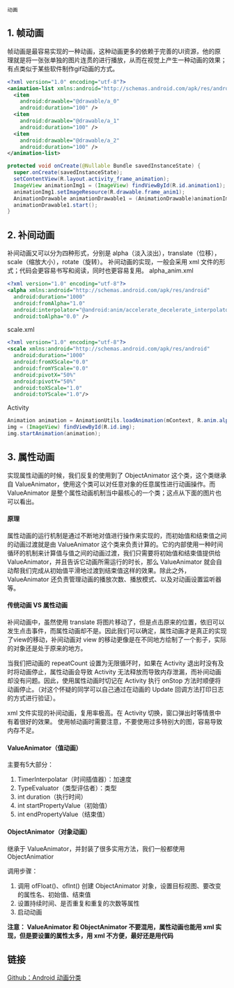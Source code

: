 `动画`

## 1. 帧动画

帧动画是最容易实现的一种动画，这种动画更多的依赖于完善的UI资源，他的原理就是将一张张单独的图片连贯的进行播放，从而在视觉上产生一种动画的效果；有点类似于某些软件制作gif动画的方式。
```xml
<?xml version="1.0" encoding="utf-8"?>
<animation-list xmlns:android="http://schemas.android.com/apk/res/android">
  <item
    android:drawable="@drawable/a_0"
    android:duration="100" />
  <item
    android:drawable="@drawable/a_1"
    android:duration="100" />
  <item
    android:drawable="@drawable/a_2"
    android:duration="100" />
</animation-list>

```
```java
protected void onCreate(@Nullable Bundle savedInstanceState) {
  super.onCreate(savedInstanceState);
  setContentView(R.layout.activity_frame_animation);
  ImageView animationImg1 = (ImageView) findViewById(R.id.animation1);
  animationImg1.setImageResource(R.drawable.frame_anim1);
  AnimationDrawable animationDrawable1 = (AnimationDrawable)animationImg1.getDrawable();
  animationDrawable1.start();
}

```
## 2. 补间动画
补间动画又可以分为四种形式，分别是 alpha（淡入淡出），translate（位移），scale（缩放大小），rotate（旋转）。 补间动画的实现，一般会采用 xml 文件的形式；代码会更容易书写和阅读，同时也更容易复用。
alpha_anim.xml

```xml
<?xml version="1.0" encoding="utf-8"?>
<alpha xmlns:android="http://schemas.android.com/apk/res/android"
  android:duration="1000"
  android:fromAlpha="1.0"
  android:interpolator="@android:anim/accelerate_decelerate_interpolator"
  android:toAlpha="0.0" />
```
scale.xml
```xml
<?xml version="1.0" encoding="utf-8"?>
<scale xmlns:android="http://schemas.android.com/apk/res/android"
  android:duration="1000"
  android:fromXScale="0.0"
  android:fromYScale="0.0"
  android:pivotX="50%"
  android:pivotY="50%"
  android:toXScale="1.0"
  android:toYScale="1.0"/>
```
Activity
```java
Animation animation = AnimationUtils.loadAnimation(mContext, R.anim.alpha_anim);
img = (ImageView) findViewById(R.id.img);
img.startAnimation(animation);
```

## 3. 属性动画
实现属性动画的时候，我们反复的使用到了 ObjectAnimator 这个类，这个类继承自 ValueAnimator，使用这个类可以对任意对象的任意属性进行动画操作。而 ValueAnimator 是整个属性动画机制当中最核心的一个类；这点从下面的图片也可以看出。

#### 原理
属性动画的运行机制是通过不断地对值进行操作来实现的，而初始值和结束值之间的动画过渡就是由 ValueAnimator 这个类来负责计算的。它的内部使用一种时间循环的机制来计算值与值之间的动画过渡，我们只需要将初始值和结束值提供给 ValueAnimator，并且告诉它动画所需运行的时长，那么 ValueAnimator 就会自动帮我们完成从初始值平滑地过渡到结束值这样的效果。除此之外，ValueAnimator 还负责管理动画的播放次数、播放模式、以及对动画设置监听器等。

#### 传统动画 VS 属性动画
补间动画中，虽然使用 translate 将图片移动了，但是点击原来的位置，依旧可以发生点击事件，而属性动画却不是。因此我们可以确定，属性动画才是真正的实现了view的移动，补间动画对 view 的移动更像是在不同地方绘制了一个影子，实际的对象还是处于原来的地方。

当我们把动画的 repeatCount 设置为无限循环时，如果在 Activity 退出时没有及时将动画停止，属性动画会导致 Activity 无法释放而导致内存泄漏，而补间动画却没有问题。因此，使用属性动画时切记在 Activity 执行 onStop 方法时顺便将动画停止。（对这个怀疑的同学可以自己通过在动画的 Update 回调方法打印日志的方式进行验证）。

xml 文件实现的补间动画，复用率极高。在 Activity 切换，窗口弹出时等情景中有着很好的效果。
使用帧动画时需要注意，不要使用过多特别大的图，容易导致内存不足。

#### ValueAnimator（值动画）
主要有5大部分：
1. TimerInterpolatar（时间插值器）：加速度
2. TypeEvaluator（类型评估者）：类型
3. int duration（执行时间）
4. int startPropertyValue（初始值）
5. int endPropertyValue（结束值）

#### ObjectAnimator（对象动画）
继承于 ValueAnimator，并封装了很多实用方法，我们一般都使用 ObjectAnimatior

调用步骤：
1. 调用 ofFloat()、ofInt() 创建 ObjectAnimator 对象，设置目标视图、要改变的属性名、初始值、结束值
2. 设置持续时间、是否重复和重复的次数等属性
3. 启动动画

**注意： ValueAnimator 和 ObjectAnimator 不要混用，属性动画也能用 xml 实现，但是要设置的属性太多，用 xml 不方便，最好还是用代码**

## 链接
[Github：Android 动画分类](https://github.com/LRH1993/android_interview/blob/master/android/basis/animator.md)